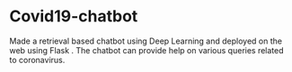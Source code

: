 # Covid19-chatbot
Made a retrieval based chatbot using Deep Learning and deployed on the web using Flask . The chatbot can provide help on various queries related to coronavirus.
